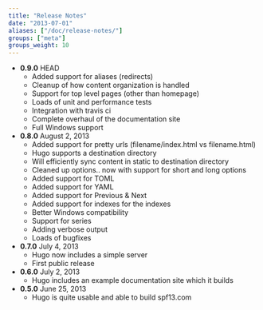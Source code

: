 ```yaml
---
title: "Release Notes"
date: "2013-07-01"
aliases: ["/doc/release-notes/"]
groups: ["meta"]
groups_weight: 10
---
```


* **0.9.0** HEAD
  * Added support for aliases (redirects)
  * Cleanup of how content organization is handled
  * Support for top level pages (other than homepage)
  * Loads of unit and performance tests
  * Integration with travis ci
  * Complete overhaul of the documentation site
  * Full Windows support
* **0.8.0** August 2, 2013
  * Added support for pretty urls (filename/index.html vs filename.html)
  * Hugo supports a destination directory
  * Will efficiently sync content in static to destination directory
  * Cleaned up options.. now with support for short and long options
  * Added support for TOML
  * Added support for YAML
  * Added support for Previous & Next
  * Added support for indexes for the indexes
  * Better Windows compatibility
  * Support for series
  * Adding verbose output
  * Loads of bugfixes
* **0.7.0** July 4, 2013
  * Hugo now includes a simple server
  * First public release
* **0.6.0** July 2, 2013
  * Hugo includes an example documentation site which it builds
* **0.5.0** June 25, 2013
  * Hugo is quite usable and able to build spf13.com

